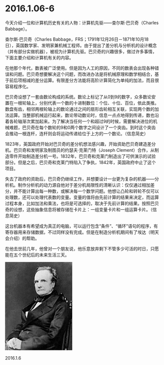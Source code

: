 2016.1.06-6
============
今天介绍一位和计算机历史有关的人物：计算机先驱——查尔斯·巴贝奇（Charles Babbage）。

查尔斯·巴贝奇（Charles Babbage，FRS；1791年12月26日－1871年10月18日），英国数学家、发明家兼机械工程师。由于提出了差分机与分析机的设计概念（并有部分实做机器），被视为计算机先驱。巴贝奇的兴趣很多，做过许多事情，下面主要介绍和计算机有关的内容。

在他那个年代，数表被广泛使用。但是因为人工的原因，不同的数表会出现各种错误和问题。巴贝奇想要解决这个问题，而改进办法是将机械原理和数学相结合，基于前后项相减的差分运算。有限差分方法能将高阶计算简化为单纯的加法，而且很容易程序化。

巴贝奇设想了一套由数论构成的系统。数论上标记了从0到9的数字，众多数论安置在一根轮轴上，分别代表一个数的十进制数位：个位、十位、百位，依此类推。数盘有齿，相邻两根轮轴上的数论通过之间的扇形齿轮相互关联，实现两个数的加法运算。当整部机械运行起来，数论带动数论时，信息一点点地得到传递，数也沿着各轮轴渐次累加起来。为了解决当任何一个和超过9的时候，需要解决进位的机械难题，巴贝奇在每个数轮的9和0两个数字之间设计了一个突齿。到时这个突齿会推动一根连杆，连杆则会将运动传递给位于上方的一个数论。（信息简史）

1823年，英国政府开始对巴贝奇的差分机想法感兴趣，开始资助巴贝奇建造差分机。巴贝奇和发明家及制图员的约瑟夫·克莱门特（Joseph Clement）合作，从制造零件开始制造差分机一号。1832年，巴贝奇和克莱门制造出了可供演示的试验部分。但是之后，巴贝奇和克莱门特陷入了争执，1842年，英国政府中止了这个项目。

失去了政府的资助后，巴贝奇仍继续工作，并想要设计一台更为复杂的机器——分析机。制作分析机的动力源自他对于差分机局限性的清晰认识：仅仅通过相加差分，并不能计算出每一种数，或解决每一个数学问题。他想让凸轮和转轮不仅可以处理数，还可以处理代表数的变量。变量的值将由先前计算的结果来决定，而运算过程本身，比如加法和乘法，也将是可选择的，取决于先前计算的结果。按照巴贝奇的设想，这些抽象信息将被存储在卡片上：一组变量卡片和一组运算卡片。（信息简史）

这台机器本有希望成为真正的电脑，可以运行包含“条件”、“循环”语句的程序，有寄存器用来存储数据，不过同样没有完成。但是在制造分析机期间有了埃达（明天会介绍）的帮助。

在他去世前几年，他曾对一个朋友说，他乐意放弃剩下不管多少可活的时日，只愿能在五个世纪后的未来生活三天。

![](pic/03.jpg)

2016.1.6